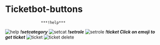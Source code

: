 # Ticketbot-buttons



                    ***!help***                             
![help](https://user-images.githubusercontent.com/88189918/220448836-720c3621-6844-4b12-9e1d-93ae8b71a8b3.png)
                    ***!setcategory***
![setcat](https://user-images.githubusercontent.com/88189918/220448839-8229e6f5-a46e-4537-a978-7ed6cc7d15d1.png)
                    ***!setrole***
![setrole](https://user-images.githubusercontent.com/88189918/220448844-a146f03b-dc9a-4d88-b29b-af4846f4fa97.png)
                    ***!ticket Click on emoji to get ticket***
![ticket](https://user-images.githubusercontent.com/88189918/220448845-60d11231-7977-4c02-9423-00150c106389.png)
![ticket delete](https://user-images.githubusercontent.com/88189918/220448847-d8ea43af-27c1-4024-a8e8-207c69152b06.png)
